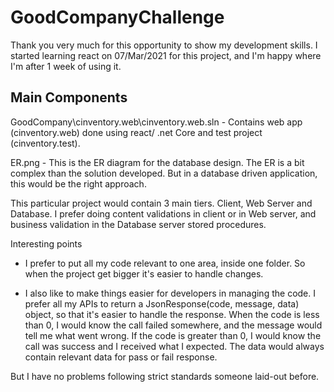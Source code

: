 # GoodCompanyChallenge
Thank you very much for this opportunity to show my development skills. I started learning react on 07/Mar/2021 for this
project, and I'm happy where I'm after 1 week of using it.

Main Components 
----------------
GoodCompany\cinventory.web\cinventory.web.sln - Contains web app (cinventory.web) done using react/ .net Core 
and test project (cinventory.test).

ER.png - This is the ER diagram for the database design. The ER is a bit complex than the 
solution developed. But in a database driven application, this would be the right approach.

This particular project would contain 3 main tiers. Client, Web Server and Database. I prefer doing 
content validations in client or in Web server, and business validation in the Database server stored 
procedures.  

Interesting points
- I prefer to put all my code relevant to one area, inside one folder. So when the project get bigger
it's easier to handle changes.

- I also like to make things easier for developers in managing the code. I prefer all my APIs to 
return a JsonResponse(code, message, data) object, so 
that it's easier to handle the response. When the code is less than 0, I would know the call
failed somewhere, and the message would tell me what went wrong. If the code is greater than 0,
I would know the call was success and I received what I expected. The data would always contain 
relevant data for pass or fail response.

But I have no problems following strict standards someone laid-out before.
